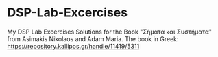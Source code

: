# DSP-Lab-Excercises
My DSP Lab Excercises Solutions for the Book "Σήματα και Συστήματα" from Asimakis Nikolaos and Adam Maria. The book in Greek: https://repository.kallipos.gr/handle/11419/5311
